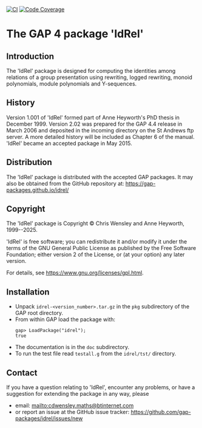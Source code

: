 [![CI](https://github.com/gap-packages/idrel/actions/workflows/CI.yml/badge.svg)](https://github.com/gap-packages/idrel/actions/workflows/CI.yml)
[![Code Coverage](https://codecov.io/github/gap-packages/idrel/coverage.svg?branch=master&token=)](https://codecov.io/gh/gap-packages/idrel)

# The GAP 4 package 'IdRel'

## Introduction

The 'IdRel' package is designed for computing the identities among relations 
of a group presentation using rewriting, logged rewriting, 
monoid polynomials, module polynomials and Y-sequences.

## History

Version 1.001 of 'IdRel' formed part of Anne Heyworth's PhD thesis in
December 1999.
Version 2.02 was prepared for the GAP 4.4 release in March 2006 
and deposited in the incoming directory on the St Andrews ftp server.
A more detailed history will be included as Chapter 6 of the manual.
'IdRel' became an accepted package in May 2015. 

## Distribution

The 'IdRel' package is distributed with the accepted GAP packages.
It may also be obtained from the GitHub repository at:
  <https://gap-packages.github.io/idrel/> 

## Copyright

The 'IdRel' package is Copyright © Chris Wensley and Anne Heyworth, 
1999--2025. 

'IdRel' is free software; you can redistribute it and/or modify it 
under the terms of the GNU General Public License as published by
the Free Software Foundation; either version 2 of the License, or
(at your option) any later version. 

For details, see <https://www.gnu.org/licenses/gpl.html>. 

## Installation

 * Unpack `idrel-<version_number>.tar.gz` in the `pkg` subdirectory 
   of the GAP root directory.
 * From within GAP load the package with:
    ```
    gap> LoadPackage("idrel");
    true
    ```
 * The documentation is in the `doc` subdirectory.
 * To run the test file read `testall.g` from the `idrel/tst/` directory. 

## Contact

If you have a question relating to 'IdRel', encounter any problems, 
or have a suggestion for extending the package in any way, please 
 * email: <mailto:cdwensley.maths@btinternet.com> 
 * or report an issue at the GitHub issue tracker: 
   <https://github.com/gap-packages/idrel/issues/new> 
